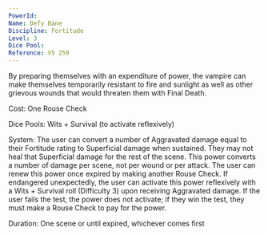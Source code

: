 ```yaml
---
PowerId: 
Name: Defy Bane
Discipline: Fortitude
Level: 3
Dice Pool: 
Reference: V5 259
---
```

By preparing themselves with an expenditure of power, the vampire can make themselves temporarily resistant to fire and sunlight as well as other grievous wounds that would threaten them with Final Death.   

Cost: One Rouse Check   

Dice Pools: Wits + Survival (to activate reflexively)   

System: The user can convert a number of Aggravated damage equal to their Fortitude rating to Superficial damage when sustained. They may not heal that Superficial damage for the rest of the scene. This power converts a number of damage per scene, not per wound or per attack. The user can renew this power once expired by making another Rouse Check. If endangered unexpectedly, the user can activate this power reflexively with a Wits + Survival roll (Difficulty 3) upon receiving Aggravated damage. If the user fails the test, the power does not activate; if they win the test, they must make a Rouse Check to pay for the power.   

Duration: One scene or until expired, whichever comes first